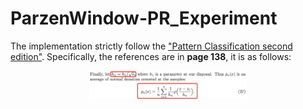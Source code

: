 # ParzenWindow-PR_Experiment
The implementation strictly follow the ["Pattern Classification second edition"](http://blog.sina.com.cn/s/blog_c3b6050b0102xg24.html). Specifically, the references are in <b>page 138</b>, it is as follows:

<div align=center><img src="https://github.com/HuiyanWen/ParzenWindow-PR_Experiment/blob/master/pic/parzenwindow's%20formula.png" width="50%" height="25%" alt="Loading failed"/></div>

